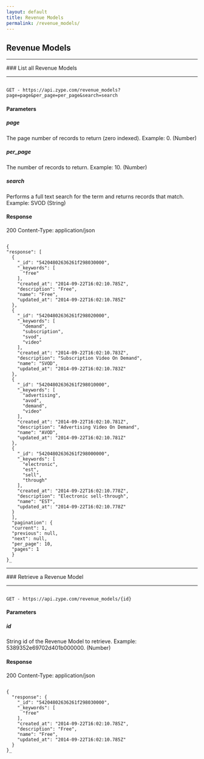 ```yaml
---
layout: default
title: Revenue Models
permalink: /revenue_models/
---
```


## Revenue Models
<hr>
### List all Revenue Models
<hr>

<pre><code>
GET - https://api.zype.com/revenue_models?page=page&per_page=per_page&search=search
</code></pre>

#### Parameters

##### page
The page number of records to return (zero indexed). Example: 0. (Number)

##### per_page
The number of records to return. Example: 10. (Number)

##### search
Performs a full text search for the term and returns records that match. Example: SVOD (String)

#### Response
200
Content-Type: application/json
<pre><code>
{
"response": [
  {
    "_id": "54204802636261f298030000",
    "_keywords": [
      "free"
    ],
    "created_at": "2014-09-22T16:02:10.785Z",
    "description": "Free",
    "name": "Free",
    "updated_at": "2014-09-22T16:02:10.785Z"
  },
  {
    "_id": "54204802636261f298020000",
    "_keywords": [
      "demand",
      "subscription",
      "svod",
      "video"
    ],
    "created_at": "2014-09-22T16:02:10.783Z",
    "description": "Subscription Video On Demand",
    "name": "SVOD",
    "updated_at": "2014-09-22T16:02:10.783Z"
  },
  {
    "_id": "54204802636261f298010000",
    "_keywords": [
      "advertising",
      "avod",
      "demand",
      "video"
    ],
    "created_at": "2014-09-22T16:02:10.781Z",
    "description": "Advertising Video On Demand",
    "name": "AVOD",
    "updated_at": "2014-09-22T16:02:10.781Z"
  },
  {
    "_id": "54204802636261f298000000",
    "_keywords": [
      "electronic",
      "est",
      "sell",
      "through"
    ],
    "created_at": "2014-09-22T16:02:10.778Z",
    "description": "Electronic sell-through",
    "name": "EST",
    "updated_at": "2014-09-22T16:02:10.778Z"
  }
  ],
  "pagination": {
  "current": 1,
  "previous": null,
  "next": null,
  "per_page": 10,
  "pages": 1
  }
}_
</code></pre>

<hr>
### Retrieve a Revenue Model
<hr>

<pre><code>
GET - https://api.zype.com/revenue_models/{id}
</code></pre>

#### Parameters

##### id

String id of the Revenue Model to retrieve. Example: 5389352e69702d401b000000. (Number)

#### Response
200
Content-Type: application/json
<pre><code>
{
  "response": {
    "_id": "54204802636261f298030000",
    "_keywords": [
      "free"
    ],
    "created_at": "2014-09-22T16:02:10.785Z",
    "description": "Free",
    "name": "Free",
    "updated_at": "2014-09-22T16:02:10.785Z"
  }
}_
</code></pre>

